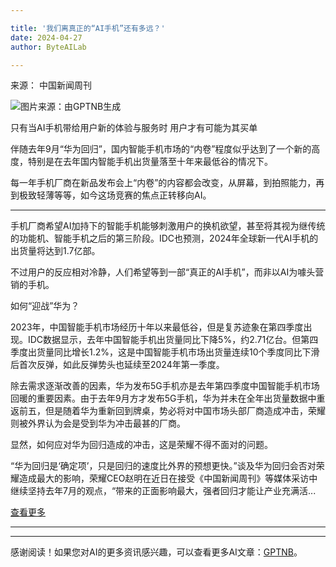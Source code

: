 ```yaml
---

title: '我们离真正的“AI手机”还有多远？'
date: 2024-04-27
author: ByteAILab

---
```


来源： 中国新闻周刊

![图片来源：由GPTNB生成](http://www.jesonc.com/upload/3B33CB85B496C0CB6FBA4C2BD79320AD/1714102582600/FqZrzTOfetwssvUqv55AsctbwGQN.png)

只有当AI手机带给用户新的体验与服务时
用户才有可能为其买单

伴随去年9月“华为回归”，国内智能手机市场的“内卷”程度似乎达到了一个新的高度，特别是在去年国内智能手机出货量落至十年来最低谷的情况下。

每一年手机厂商在新品发布会上“内卷”的内容都会改变，从屏幕，到拍照能力，再到极致轻薄等等，如今这场竞赛的焦点正转移向AI。

---


手机厂商希望AI加持下的智能手机能够刺激用户的换机欲望，甚至将其视为继传统的功能机、智能手机之后的第三阶段。IDC也预测，2024年全球新一代AI手机的出货量将达到1.7亿部。

不过用户的反应相对冷静，人们希望等到一部“真正的AI手机”，而非以AI为噱头营销的手机。

如何“迎战”华为？

2023年，中国智能手机市场经历十年以来最低谷，但是复苏迹象在第四季度出现。IDC数据显示，去年中国智能手机出货量同比下降5%，约2.71亿台。但第四季度出货量同比增长1.2%，这是中国智能手机市场出货量连续10个季度同比下滑后首次反弹，如此反弹势头也延续至2024年第一季度。

除去需求逐渐改善的因素，华为发布5G手机亦是去年第四季度中国智能手机市场回暖的重要因素。由于去年9月方才发布5G手机，华为并未在全年出货量数据中重返前五，但是随着华为重新回到牌桌，势必将对中国市场头部厂商造成冲击，荣耀则被外界认为会是受到华为冲击最甚的厂商。

显然，如何应对华为回归造成的冲击，这是荣耀不得不面对的问题。

“华为回归是‘确定项’，只是回归的速度比外界的预想更快。”谈及华为回归会否对荣耀造成最大的影响，荣耀CEO赵明在近日在接受《中国新闻周刊》等媒体采访中继续坚持去年7月的观点，“带来的正面影响最大，强者回归才能让产业充满活...

[查看更多](https://www.aixinzhijie.com/article/6845562)

---
---
感谢阅读！如果您对AI的更多资讯感兴趣，可以查看更多AI文章：[GPTNB](https://gptnb.com)。